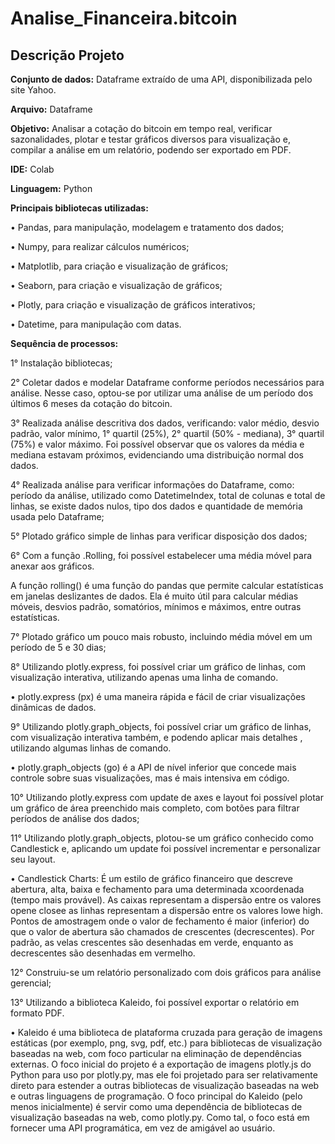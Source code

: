 # Analise_Financeira.bitcoin

## Descrição Projeto


**Conjunto de dados:** Dataframe extraído de uma API, disponibilizada pelo site Yahoo. 

**Arquivo:** Dataframe


**Objetivo:** Analisar a cotação do bitcoin em tempo real, verificar sazonalidades, plotar e testar gráficos diversos para visualização e, compilar a análise em um relatório, podendo ser exportado em PDF.

**IDE:** Colab


**Linguagem:** Python


**Principais bibliotecas utilizadas:**

•	Pandas, para manipulação, modelagem e tratamento dos dados; 

•	Numpy, para realizar cálculos numéricos; 

•	Matplotlib, para criação e visualização de gráficos;

•	Seaborn, para criação e visualização de gráficos;

•	Plotly, para criação e visualização de gráficos interativos;

•	Datetime, para manipulação com datas.


**Sequência de processos:**

1° Instalação bibliotecas;


2° Coletar dados e modelar Dataframe conforme períodos necessários para análise. Nesse caso, optou-se por utilizar uma análise de um período dos últimos 6 meses da cotação do bitcoin.


3° Realizada análise descritiva dos dados, verificando: valor médio, desvio padrão, valor mínimo, 1° quartil (25%), 2° quartil (50% - mediana), 3° quartil (75%) e valor máximo. 
Foi possível observar que os valores da média e mediana estavam próximos, evidenciando uma distribuição normal dos dados.

	
4° Realizada análise para verificar informações do Dataframe, como: período da análise, utilizado como DatetimeIndex, total de colunas e total de linhas, se existe dados nulos, tipo dos dados e quantidade de memória usada pelo Dataframe;


5° Plotado gráfico simple de linhas para verificar disposição dos dados;


6° Com a função .Rolling, foi possível estabelecer uma média móvel para anexar aos gráficos.

A função rolling() é uma função do pandas que permite calcular estatísticas em janelas deslizantes de dados. Ela é muito útil para calcular médias móveis, desvios padrão, somatórios, mínimos e máximos, entre outras estatísticas.


7° Plotado gráfico um pouco mais robusto, incluindo média móvel em um período de 5 e 30 dias;


8° Utilizando plotly.express, foi possível criar um gráfico de linhas, com visualização interativa, utilizando apenas uma linha de comando.

•       plotly.express (px) é uma maneira rápida e fácil de criar visualizações dinâmicas de dados.


9° Utilizando plotly.graph_objects, foi possível criar um gráfico de linhas, com visualização interativa também, e podendo aplicar mais detalhes ,  utilizando algumas linhas de comando.

•	plotly.graph_objects (go) é a API de nível inferior que concede mais controle sobre suas visualizações, mas é mais intensiva em código.


10° Utilizando plotly.express com update de axes e layout foi possível plotar um gráfico de área preenchido mais completo, com botões para filtrar períodos de análise dos dados;


11° Utilizando plotly.graph_objects, plotou-se um gráfico conhecido como Candlestick e, aplicando um update foi possível incrementar e personalizar seu layout.

•	Candlestick Charts: É um estilo de gráfico financeiro que descreve abertura, alta, baixa e fechamento para uma determinada xcoordenada (tempo mais provável). As caixas representam a dispersão entre os valores opene closee as linhas representam a dispersão entre os valores lowe high. Pontos de amostragem onde o valor de fechamento é maior (inferior) do que o valor de abertura são chamados de crescentes (decrescentes). Por padrão, as velas crescentes são desenhadas em verde, enquanto as decrescentes são desenhadas em vermelho.


12° Construiu-se um relatório personalizado com dois gráficos para análise gerencial;


13° Utilizando a biblioteca Kaleido, foi possível exportar o relatório em formato PDF. 

•	Kaleido é uma biblioteca de plataforma cruzada para geração de imagens estáticas (por exemplo, png, svg, pdf, etc.) para bibliotecas de visualização baseadas na web, com foco particular na eliminação de dependências externas. O foco inicial do projeto é a exportação de imagens plotly.js do Python para uso por plotly.py, mas ele foi projetado para ser relativamente direto para estender a outras bibliotecas de visualização baseadas na web e outras linguagens de programação. O foco principal do Kaleido (pelo menos inicialmente) é servir como uma dependência de bibliotecas de visualização baseadas na web, como plotly.py. Como tal, o foco está em fornecer uma API programática, em vez de amigável ao usuário.
